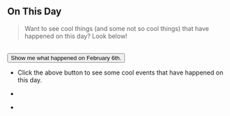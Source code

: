## On This Day
> Want to see cool things (and some not so cool things) that have happened on this day? Look below!


<br/>
<button name="button" onclick="getQuotes()" >Show me what happened on February 6th.</button>

<br/>

- <p class="news2_style" id="tips1">Click the above button to see some cool events that have happened on this day.</p>
- <p class="news2_style" id="tips2"></p>
- <p class="news2_style" id="tips3"></p>


<script>
var healthArray = [
"1932: First Olympic Dog sled race takes place in New York",
"1935: Monopoly goes on sale for the first time",
"1948: Cricket legend Donald Bradman retires hurt in his last innings for the Australian National Team.",
"1911: Rolls-Royce Mascot Chosen",
"1952: King George VI Dies",
"1971: Alan Shepard becomes the first man to hit a golf ball on the Moon. He hid this in his space suit!",
"1943: Frank Sinatra made his singing debut with 'Your Hit Parade'.",
"1958: 8 Man United players died in a British European Airways flight crash from Munich Airport.",
"2003: The infamous Michael Jackson interview 'Living with Michael Jackson' aired on ABC.",
"2007: DoS attack slams the Internet and lasts for 2.5 hours.",	
"1959: The first microchip is patented",
"1952: Elizabeth II becomes the Queen of the United Kingdom",
"1895: Legendary baseball player Babe Ruth was born",
"1911: 40th President of the United States Ronald Reagan was born",
"1945: Popular Jamaican singer and songwriter Bob Marley was born",
];
								       
// this function is called upon button click
function getQuotes() {
	var time = new Date().getMilliseconds(); //get current time
	var arrayIndex = time % 15; // get the array index value < 15
	document.getElementById("tips1").innerHTML = healthArray[arrayIndex++]; // replace the p element news 
	if (arrayIndex == 15) {
	    arrayIndex = 0
	} 
	document.getElementById("tips2").innerHTML = healthArray[arrayIndex++]; // replace the p element news 
        if (arrayIndex == 15) {
	    arrayIndex = 0
	} 								      								      
	document.getElementById("tips3").innerHTML = healthArray[arrayIndex++]; // replace the p element news 
        if (arrayIndex == 15) {
	    arrayIndex = 0
	} 								      								      
      	document.getElementById("tips4").innerHTML = healthArray[arrayIndex++]; // replace the p element news 
        if (arrayIndex == 15) {
	    arrayIndex = 0
	} 								      								      
	document.getElementById("tips5").innerHTML = healthArray[arrayIndex++]; // replace the p element news 

}
								      				      
</script>